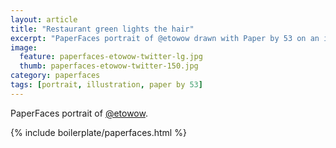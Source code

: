 ```yaml
---
layout: article
title: "Restaurant green lights the hair"
excerpt: "PaperFaces portrait of @etowow drawn with Paper by 53 on an iPad."
image: 
  feature: paperfaces-etowow-twitter-lg.jpg
  thumb: paperfaces-etowow-twitter-150.jpg
category: paperfaces
tags: [portrait, illustration, paper by 53]
---
```


PaperFaces portrait of [@etowow](http://twitter.com/etowow).

{% include boilerplate/paperfaces.html %}
